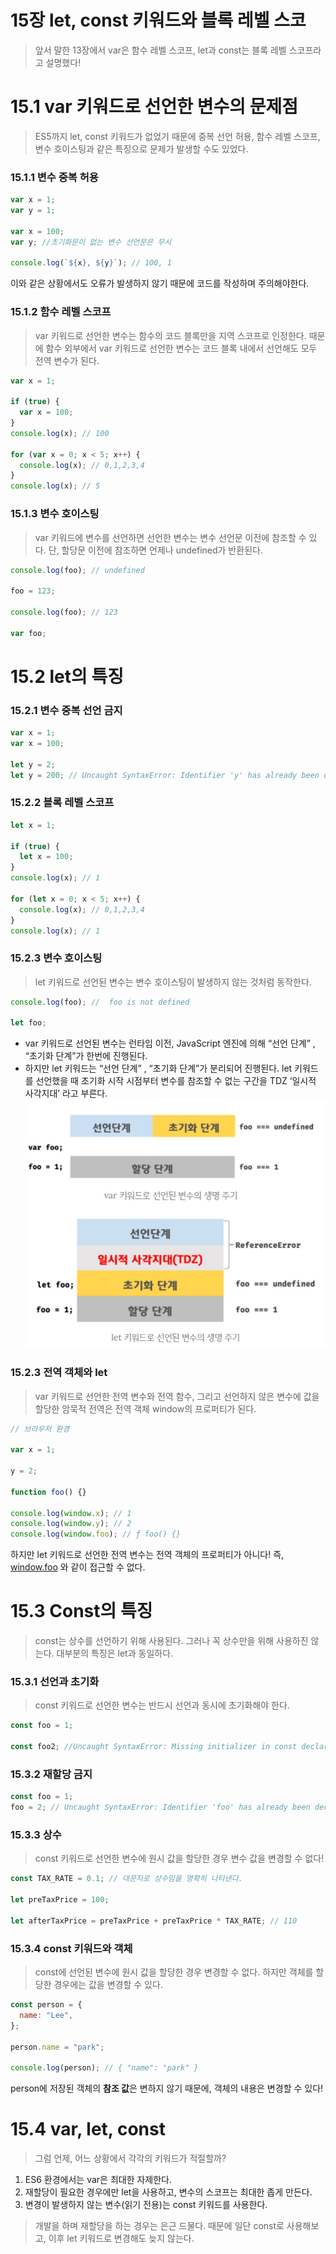 # 15장 let, const 키워드와 블록 레벨 스코

> 앞서 말한 13장에서 var은 함수 레벨 스코프, let과 const는 블록 레벨 스코프라고 설명했다!

# 15.1 var 키워드로 선언한 변수의 문제점

> ES5까지 let, const 키워드가 없었기 때문에 중복 선언 허용, 함수 레벨 스코프, 변수 호이스팅과 같은 특징으로 문제가 발생할 수도 있었다.

### 15.1.1 변수 중복 허용

```jsx
var x = 1;
var y = 1;

var x = 100;
var y; //초기화문이 없는 변수 선언문은 무시

console.log(`${x}, ${y}`); // 100, 1
```

이와 같은 상황에서도 오류가 발생하지 않기 때문에 코드를 작성하며 주의해야한다.

### 15.1.2 함수 레벨 스코프

> var 키워드로 선언한 변수는 함수의 코드 블록만을 지역 스코프로 인정한다.
> 때문에 함수 외부에서 var 키워드로 선언한 변수는 코드 블록 내에서 선언해도 모두 전역 변수가 된다.

```jsx
var x = 1;

if (true) {
  var x = 100;
}
console.log(x); // 100

for (var x = 0; x < 5; x++) {
  console.log(x); // 0,1,2,3,4
}
console.log(x); // 5
```

### 15.1.3 변수 호이스팅

> var 키워드에 변수를 선언하면 선언한 변수는 변수 선언문 이전에 참조할 수 있다.
> 단, 할당문 이전에 참조하면 언제나 undefined가 반환된다.

```jsx
console.log(foo); // undefined

foo = 123;

console.log(foo); // 123

var foo;
```

# 15.2 let의 특징

### 15.2.1 변수 중복 선언 금지

```jsx
var x = 1;
var x = 100;

let y = 2;
let y = 200; // Uncaught SyntaxError: Identifier 'y' has already been declared
```

### 15.2.2 블록 레벨 스코프

```jsx
let x = 1;

if (true) {
  let x = 100;
}
console.log(x); // 1

for (let x = 0; x < 5; x++) {
  console.log(x); // 0,1,2,3,4
}
console.log(x); // 1
```

### 15.2.3 변수 호이스팅

> let 키워드로 선언된 변수는 변수 호이스팅이 발생하지 않는 것처럼 동작한다.

```jsx
console.log(foo); //  foo is not defined

let foo;
```

- var 키워드로 선언된 변수는 런타임 이전, JavaScript 엔진에 의해 “선언 단계” , “초기화 단계”가 한번에 진행된다.
- 하지만 let 키워드는 “선언 단계” , “초기화 단계”가 분리되어 진행된다.
  let 키워드를 선언했을 때 초기화 시작 시점부터 변수를 참조할 수 없는 구간을 TDZ ‘일시적 사각지대’ 라고 부른다.
      ![var, let 키워드 호이스팅](./image/Untitled.png)

### 15.2.3 전역 객체와 let

> var 키워드로 선언한 전역 변수와 전역 함수, 그리고 선언하지 않은 변수에 값을 할당한 암묵적 전역은 전역 객체 window의 프로퍼티가 된다.

```jsx
// 브라우저 환경

var x = 1;

y = 2;

function foo() {}

console.log(window.x); // 1
console.log(window.y); // 2
console.log(window.foo); // ƒ foo() {}
```

하지만 let 키워드로 선언한 전역 변수는 전역 객체의 프로퍼티가 아니다! 즉, [window.foo](http://window.foo) 와 같이 접근할 수 없다.

# 15.3 Const의 특징

> const는 상수를 선언하기 위해 사용된다. 그러나 꼭 상수만을 위해 사용하진 않는다.
> 대부분의 특징은 let과 동일하다.

### 15.3.1 선언과 초기화

> const 키워드로 선언한 변수는 반드시 선언과 동시에 초기화해야 한다.

```jsx
const foo = 1;

const foo2; //Uncaught SyntaxError: Missing initializer in const declaration
```

### 15.3.2 재할당 금지

```jsx
const foo = 1;
foo = 2; // Uncaught SyntaxError: Identifier 'foo' has already been declared
```

### 15.3.3 상수

> const 키워드로 선언한 변수에 원시 값을 할당한 경우 변수 값을 변경할 수 없다!

```jsx
const TAX_RATE = 0.1; // 대문자로 상수임을 명확히 나타낸다.

let preTaxPrice = 100;

let afterTaxPrice = preTaxPrice + preTaxPrice * TAX_RATE; // 110
```

### 15.3.4 const 키워드와 객체

> const에 선언된 변수에 원시 값을 할당한 경우 변경할 수 없다.
> 하지만 객체를 할당한 경우에는 값을 변경할 수 있다.

```jsx
const person = {
  name: "Lee",
};

person.name = "park";

console.log(person); // { "name": "park" }
```

person에 저장된 객체의 **참조 값**은 변하지 않기 때문에, 객체의 내용은 변경할 수 있다!

# 15.4 var, let, const

> 그럼 언제, 어느 상황에서 각각의 키워드가 적절할까?

1. ES6 환경에서는 var은 최대한 자제한다.
2. 재할당이 필요한 경우에만 let을 사용하고, 변수의 스코프는 최대한 좁게 만든다.
3. 변경이 발생하지 않는 변수(읽기 전용)는 const 키워드를 사용한다.

> 개발을 하며 재할당을 하는 경우는 은근 드물다.
> 때문에 일단 const로 사용해보고, 이후 let 키워드로 변경해도 늦지 않는다.
